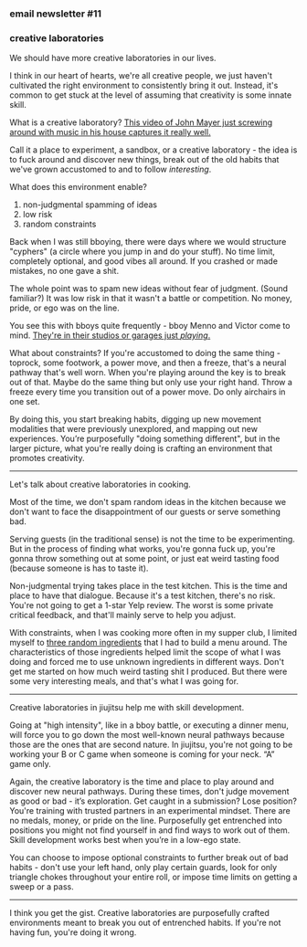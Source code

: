 ### email newsletter #11

### creative laboratories

We should have more creative laboratories in our lives.

I think in our heart of hearts, we're all creative people, we just haven't cultivated the right environment to consistently bring it out. Instead, it's common to get stuck at the level of assuming that creativity is some innate skill.

What is a creative laboratory? [This video of John Mayer just screwing around with music in his house captures it really well.](https://www.youtube.com/watch?v=6YDwBktDthA)

Call it a place to experiment, a sandbox, or a creative laboratory - the idea is to fuck around and discover new things, break out of the old habits that we've grown accustomed to and to follow _interesting_.

What does this environment enable?

1. non-judgmental spamming of ideas
2. low risk
3. random constraints

Back when I was still bboying, there were days where we would structure "cyphers" (a circle where you jump in and do your stuff). No time limit, completely optional, and good vibes all around. If you crashed or made mistakes, no one gave a shit.

The whole point was to spam new ideas without fear of judgment. (Sound familiar?) It was low risk in that it wasn't a battle or competition. No money, pride, or ego was on the line.

You see this with bboys quite frequently - bboy Menno and Victor come to mind. [They're in their studios or garages just *playing*.](https://www.youtube.com/watch?v=zyG5J3nnTDU)

What about constraints? If you're accustomed to doing the same thing - toprock, some footwork, a power move, and then a freeze, that's a neural pathway that's well worn. When you're playing around the key is to break out of that. Maybe do the same thing but only use your right hand. Throw a freeze every time you transition out of a power move. Do only airchairs in one set.

By doing this, you start breaking habits, digging up new movement modalities that were previously unexplored, and mapping out new experiences. You’re purposefully "doing something different", but in the larger picture, what you're really doing is crafting an environment that promotes creativity.

---

Let's talk about creative laboratories in cooking.

Most of the time, we don't spam random ideas in the kitchen because we don't want to face the disappointment of our guests or serve something bad.

Serving guests (in the traditional sense) is not the time to be experimenting. But in the process of finding what works, you're gonna fuck up, you're gonna throw something out at some point, or just eat weird tasting food (because someone is has to taste it).

Non-judgmental trying takes place in the test kitchen. This is the time and place to have that dialogue. Because it's a test kitchen, there's no risk. You're not going to get a 1-star Yelp review. The worst is some private critical feedback, and that'll mainly serve to help you adjust.

With constraints, when I was cooking more often in my supper club, I limited myself to [three random ingredients](https://docs.google.com/spreadsheets/d/1aYYu_tkTACkSo-4BK1JWPqLE4pS5UtmsZ6iqeiGYDa0/edit#gid=2084166272) that I had to build a menu around. The characteristics of those ingredients helped limit the scope of what I was doing and forced me to use unknown ingredients in different ways. Don't get me started on how much weird tasting shit I produced. But there were some very interesting meals, and that's what I was going for.

---

Creative laboratories in jiujitsu help me with skill development.

Going at "high intensity", like in a bboy battle, or executing a dinner menu, will force you to go down the most well-known neural pathways because those are the ones that are second nature. In jiujitsu, you're not going to be working your B or C game when someone is coming for your neck. “A” game only.

Again, the creative laboratory is the time and place to play around and discover new neural pathways. During these times, don't judge movement as good or bad - it’s exploration. Get caught in a submission? Lose position? You're training with trusted partners in an experimental mindset. There are no medals, money, or pride on the line. Purposefully get entrenched into positions you might not find yourself in and find ways to work out of them. Skill development works best when you’re in a low-ego state.

You can choose to impose optional constraints to further break out of bad habits - don't use your left hand, only play certain guards, look for only triangle chokes throughout your entire roll, or impose time limits on getting a sweep or a pass.

---

I think you get the gist. Creative laboratories are purposefully crafted environments meant to break you out of entrenched habits. If you're not having fun, you're doing it wrong.